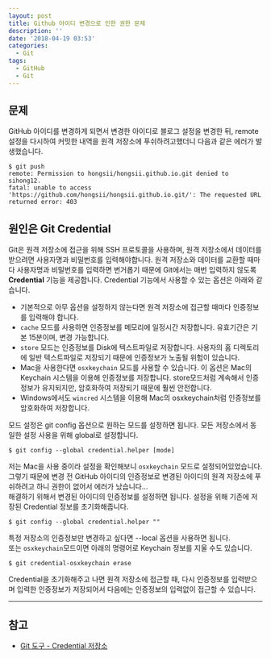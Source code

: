 ```yaml
---
layout: post
title: Github 아이디 변경으로 인한 권한 문제
description: ''
date: '2018-04-19 03:53'
categories:
  - Git
tags:
  - GitHub
  - Git
---
```


## 문제
GitHub 아이디를 변경하게 되면서 변경한 아이디로 블로그 설정을 변경한 뒤, remote 설정을 다시하여 커밋한 내역을 원격 저장소에 푸쉬하려고했더니 다음과 같은 에러가 발생했습니다.

``` github
$ git push
remote: Permission to hongsii/hongsii.github.io.git denied to sihong12.
fatal: unable to access 'https://github.com/hongsii/hongsii.github.io.git/': The requested URL returned error: 403
```

## 원인은 Git Credential
Git은 원격 저장소에 접근을 위해 SSH 프로토콜을 사용하며, 원격 저장소에서 데이터를 받으려면 사용자명과 비밀번호를 입력해야합니다. 원격 저장소와 데이터를 교환할 때마다 사용자명과 비밀번호를 입력하면 번거롭기 때문에 Git에서는 매번 입력하지 않도록 **Credential** 기능을 제공합니다. Credential 기능에서 사용할 수 있는 옵션은 아래와 같습니다.

* 기본적으로 아무 옵션을 설정하지 않는다면 원격 저장소에 접근할 때마다 인증정보를 입력해야 합니다.
* `cache` 모드를 사용하면 인증정보를 메모리에 일정시간 저장합니다. 유효기간은 기본 15분이며, 변경 가능합니다.
* `store` 모드는 인증정보를 Disk에 텍스트파일로 저장합니다. 사용자의 홈 디렉토리에 일반 텍스트파일로 저장되기 때문에 인증정보가 노출될 위험이 있습니다.
* Mac을 사용한다면 `osxkeychain` 모드를 사용할 수 있습니다. 이 옵션은 Mac의 Keychain 시스템을 이용해 인증정보를 저장합니다. store모드처럼 계속해서 인증정보가 유지되지만, 암호화하여 저장되기 때문에 훨씬 안전합니다.
* Windows에서도 `wincred` 시스템을 이용해 Mac의 osxkeychain처럼 인증정보를 암호화하여 저장합니다.

모드 설정은 git config 옵션으로 원하는 모드를 설정하면 됩니다. 모든 저장소에서 동일한 설정 사용을 위해 global로 설정합니다.

``` github
$ git config --global credential.helper [mode]
```

저는 Mac을 사용 중이라 설정을 확인해보니 `osxkeychain` 모드로 설정되어있었습니다. 그렇기 때문에 변경 전 GitHub 아이디의 인증정보로 변경된 아이디의 원격 저장소에 푸쉬하려고 하니 권한이 없어서 에러가 났습니다...<br/>
해결하기 위해서 변경된 아이디의 인증정보를 설정하면 됩니다. 설정을 위해 기존에 저장된 Credential 정보를 초기화해줍니다.

``` github
$ git config --global credential.helper ""
```
특정 저장소의 인증정보만 변경하고 싶다면 --local 옵션을 사용하면 됩니다. <br/>
또는 `osxkeychain`모드이면 아래의 명령어로 Keychain 정보를 지울 수도 있습니다.

``` github
$ git credential-osxkeychain erase
```

Credential을 초기화해주고 나면 원격 저장소에 접근할 때, 다시 인증정보를 입력받으며 입력한 인증정보가 저장되어서 다음에는 인증정보의 입력없이 접근할 수 있습니다.

---------------

## 참고

* [Git 도구 - Credential 저장소](https://git-scm.com/book/ko/v2/Git-%EB%8F%84%EA%B5%AC-Credential-%EC%A0%80%EC%9E%A5%EC%86%8C)
